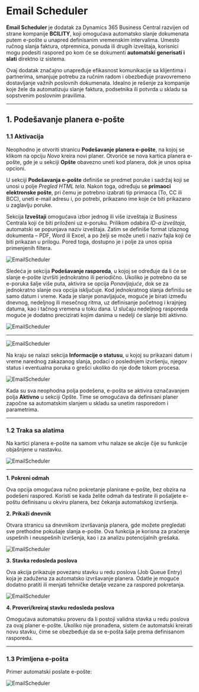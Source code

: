 # Email Scheduler

**Email Scheduler** je dodatak za Dynamics 365 Business Central razvijen od strane kompanije **BCILITY**, koji omogućava automatsko slanje dokumenata putem e-pošte u unapred definisanim vremenskim intervalima. Umesto ručnog slanja faktura, otpremnica, ponuda ili drugih izveštaja, korisnici mogu podesiti raspored po kom će se dokumenti **automatski generisati i slati** direktno iz sistema.

Ovaj dodatak značajno unapređuje efikasnost komunikacije sa klijentima i partnerima, smanjuje potrebu za ručnim radom i obezbeđuje pravovremeno dostavljanje važnih poslovnih dokumenata. Idealno je rešenje za kompanije koje žele da automatizuju slanje faktura, podsetnika ili potvrda u skladu sa sopstvenim poslovnim pravilima.

---

## **1. Podešavanje planera e-pošte**

### **1.1 Aktivacija**

Neophodno je otvoriti stranicu **Podešavanje planera e-pošte**, na kojoj se klikom na opciju *Novo* kreira novi planer. Otvoriće se nova kartica planera e-pošte, gde je u sekciji **Opšte** obavezno uneti kod planera, dok je unos opisa opcioni.

U sekciji **Podešavanja e-pošte** definiše se predmet poruke i sadržaj koji se unosi u polje *Pregled HTML tela*. Nakon toga, određuju se **primaoci elektronske pošte**, pri čemu je potrebno izabrati tip primaoca (To, CC ili BCC), uneti e-mail adresu i, po potrebi, prikazano ime koje će biti prikazano u zaglavlju poruke.

Sekcija **Izveštaji** omogućava izbor jednog ili više izveštaja iz Business Centrala koji će biti priloženi uz e-poruku. Prilikom odabira *ID-a izveštaja*, automatski se popunjava naziv izveštaja. Zatim se definiše format izlaznog dokumenta – PDF, Word ili Excel, a po želji se može uneti i naziv fajla koji će biti prikazan u prilogu. Pored toga, dostupno je i polje za unos opisa primenjenih filtera.

![EmailScheduler](../assets/Aplikacije/EmailScheduler/schedule1.png)

Sledeća je sekcija **Podešavanje rasporeda**, u kojoj se određuje da li će se slanje e-pošte izvršiti jednokratno ili periodično. Ukoliko je potrebno da se e-poruka šalje više puta, aktivira se opcija *Ponavljajuće*, dok se za jednokratno slanje ova opcija isključuje. Kod jednokratnog slanja definišu se samo datum i vreme. Kada je slanje ponavljajuće, moguće je birati između dnevnog, nedeljnog ili mesečnog ritma, uz definisanje početnog i krajnjeg datuma, kao i tačnog vremena u toku dana. U slučaju nedeljnog rasporeda moguće je dodatno precizirati kojim danima u nedelji će slanje biti aktivno.

![EmailScheduler](../assets/Aplikacije/EmailScheduler/schedule2.png)

---

![EmailScheduler](../assets/Aplikacije/EmailScheduler/schedule3.png)

Na kraju se nalazi sekcija **Informacije o statusu**, u kojoj su prikazani datum i vreme narednog zakazanog slanja, podaci o poslednjem izvršenju, njegov status i eventualna poruka o grešci ukoliko do nje dođe tokom procesa.

![EmailScheduler](../assets/Aplikacije/EmailScheduler/schedule4.png)

Kada su sva neophodna polja podešena, e-pošta se aktivira označavanjem polja **Aktivno** u sekciji Opšte. Time se omogućava da definisani planer započne sa automatskim slanjem u skladu sa unetim rasporedom i parametrima.

---

### **1.2 Traka sa alatima**

Na kartici planera e-pošte na samom vrhu nalaze se akcije čije su funkcije objašnjene u nastavku.

![EmailScheduler](../assets/Aplikacije/EmailScheduler/schedule5.png)

---

**1. Pokreni odmah**

Ova opcija omogućava ručno pokretanje planirane e-pošte, bez obzira na podešeni raspored. Koristi se kada želite odmah da testirate ili pošaljete e-poštu definisanu u okviru planera, bez čekanja automatskog izvršenja.

**2. Prikaži dnevnik**

Otvara stranicu sa dnevnikom izvršavanja planera, gde možete pregledati sve prethodne pokušaje slanja e-pošte. Ova funkcija je korisna za praćenje uspešnih i neuspešnih izvršenja, kao i za analizu potencijalnih grešaka.

![EmailScheduler](../assets/Aplikacije/EmailScheduler/schedule6.png)

**3. Stavka redosleda poslova**

Ova akcija prikazuje povezanu stavku u redu poslova (Job Queue Entry) koja je zadužena za automatsko izvršavanje planera. Odatle je moguće dodatno pratiti ili menjati tehničke detalje vezane za raspored pokretanja.

![EmailScheduler](../assets/Aplikacije/EmailScheduler/schedule7.png)

**4. Proveri/kreiraj stavku redosleda poslova**

Omogućava automatsku proveru da li postoji validna stavka u redu poslova za ovaj planer e-pošte. Ukoliko nije pronađena, sistem će automatski kreirati novu stavku, čime se obezbeđuje da se e-pošta šalje prema definisanom rasporedu.

---

### **1.3 Primljena e-pošta**

Primer automatski poslate e-pošte:

![EmailScheduler](../assets/Aplikacije/EmailScheduler/schedule8.png)